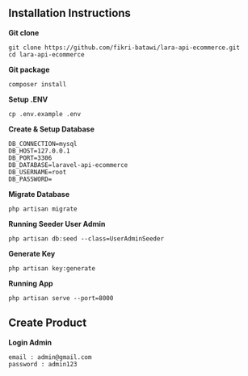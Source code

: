 ## Installation Instructions

**Git clone**
```
git clone https://github.com/fikri-batawi/lara-api-ecommerce.git
cd lara-api-ecommerce
```

**Git package**
```
composer install
```

**Setup .ENV**
```
cp .env.example .env
```

**Create & Setup Database**
```
DB_CONNECTION=mysql
DB_HOST=127.0.0.1
DB_PORT=3306
DB_DATABASE=laravel-api-ecommerce
DB_USERNAME=root
DB_PASSWORD=
```

**Migrate Database**
```
php artisan migrate
```

**Running Seeder User Admin**
```
php artisan db:seed --class=UserAdminSeeder
```

**Generate Key**
```
php artisan key:generate
```

**Running App**
```
php artisan serve --port=8000
```

## Create Product

**Login Admin**
```
email : admin@gmail.com
password : admin123
```